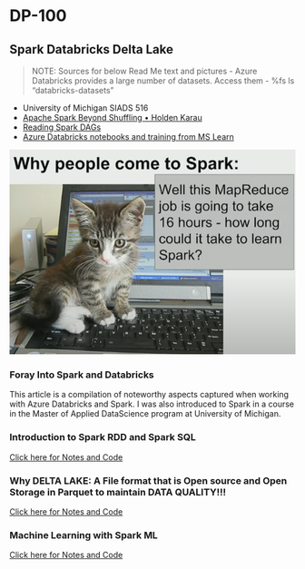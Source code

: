 # DP-100
## Spark Databricks Delta Lake

>NOTE: Sources for below Read Me text and pictures
       - Azure Databricks provides a large number of datasets. Access them - %fs ls “databricks-datasets” 

- University of Michigan SIADS 516
- [Apache Spark Beyond Shuffling • Holden Karau](https://www.youtube.com/watch?v=4xsBQYdHgn8)
- [Reading Spark DAGs](https://www.youtube.com/watch?v=LoFN_Q224fQ)
- [Azure Databricks notebooks and training from MS Learn](https://docs.microsoft.com/en-us/learn/paths/perform-data-science-azure-databricks/)


![Second Picture](https://github.com/sjtalkar/DP-100AzureSupervisedUnsupervisedDatabricksAndSpark/blob/main/Pictures%20for%20Readme/Picture2.png)

### Foray Into Spark and Databricks 

This article is a compilation of noteworthy aspects captured when working with Azure Databricks and Spark. I was also introduced to Spark in a course in the Master of Applied DataScience program at University of Michigan.


### Introduction to Spark RDD and Spark SQL
[Click here for Notes and Code](https://github.com/sjtalkar/sjtalkar.github.io/blob/main/SparkRDDAndSQL.md)


### Why DELTA LAKE: A File format that is Open source and Open Storage in Parquet to maintain DATA QUALITY!!!
[Click here for Notes and Code](https://github.com/sjtalkar/sjtalkar.github.io/blob/main/SparkDelatLake.md)


### Machine Learning with Spark ML
[Click here for Notes and Code](https://github.com/sjtalkar/sjtalkar.github.io/blob/main/MachineLearningWithSpark.md)




